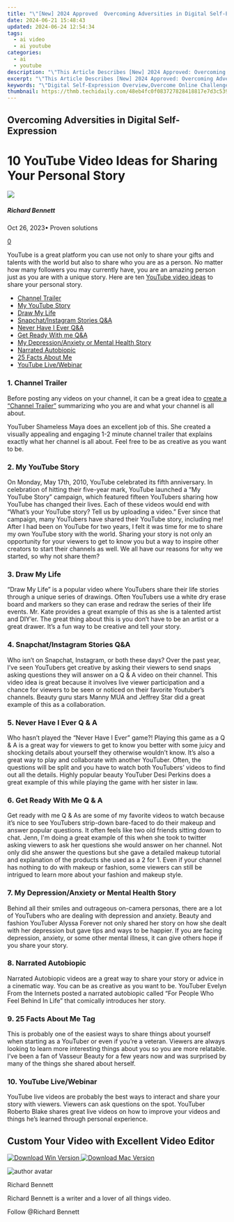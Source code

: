 ```yaml
---
title: "\"[New] 2024 Approved  Overcoming Adversities in Digital Self-Expression\""
date: 2024-06-21 15:48:43
updated: 2024-06-24 12:54:34
tags:
  - ai video
  - ai youtube
categories:
  - ai
  - youtube
description: "\"This Article Describes [New] 2024 Approved: Overcoming Adversities in Digital Self-Expression\""
excerpt: "\"This Article Describes [New] 2024 Approved: Overcoming Adversities in Digital Self-Expression\""
keywords: "\"Digital Self-Expression Overview,Overcome Online Challenges,Self-Expression Strategies,Navigating Digital Adversity,Expressing Identity Safely,Building Resilience Online,Advancing Personal Expression\""
thumbnail: https://thmb.techidaily.com/48eb4fc0f083727828418817e7d3c53949a229ffb44504b07d25f967a878becd.png
---
```


## Overcoming Adversities in Digital Self-Expression

# 10 YouTube Video Ideas for Sharing Your Personal Story

![](https://images.wondershare.com/filmora/article-images/richard-bennett.jpg)

##### Richard Bennett

 Oct 26, 2023• Proven solutions

[0](#commentsBoxSeoTemplate)

YouTube is a great platform you can use not only to share your gifts and talents with the world but also to share who you are as a person. No matter how many followers you may currently have, you are an amazing person just as you are with a unique story. Here are ten [YouTube video ideas](https://tools.techidaily.com/wondershare/filmora/download/) to share your personal story.

* [Channel Trailer](#one)
* [My YouTube Story](#two)
* [Draw My Life](#three)
* [Snapchat/Instagram Stories Q&A](#four)
* [Never Have I Ever Q&A](#five)
* [Get Ready With me Q&A](#six)
* [My Depression/Anxiety or Mental Health Story](#seven)
* [Narrated Autobiopic](#eight)
* [25 Facts About Me](#nine)
* [YouTube Live/Webinar](#ten)

### 1\.  Channel Trailer

Before posting any videos on your channel, it can be a great idea to [create a “Channel Trailer”](https://tools.techidaily.com/wondershare/filmora/download/) summarizing who you are and what your channel is all about.

YouTuber Shameless Maya does an excellent job of this. She created a visually appealing and engaging 1-2 minute channel trailer that explains exactly what her channel is all about. Feel free to be as creative as you want to be.

###  2\.  My YouTube Story

On Monday, May 17th, 2010, YouTube celebrated its fifth anniversary. In celebration of hitting their five-year mark, YouTube launched a “My YouTube Story” campaign, which featured fifteen YouTubers sharing how YouTube has changed their lives. Each of these videos would end with “What’s your YouTube story? Tell us by uploading a video.” Ever since that campaign, many YouTubers have shared their YouTube story, including me! After I had been on YouTube for two years, I felt it was time for me to share my own YouTube story with the world. Sharing your story is not only an opportunity for your viewers to get to know you but a way to inspire other creators to start their channels as well. We all have our reasons for why we started, so why not share them?

### 3\.  Draw My Life

“Draw My Life” is a popular video where YouTubers share their life stories through a unique series of drawings. Often YouTubers use a white dry erase board and markers so they can erase and redraw the series of their life events. Mr. Kate provides a great example of this as she is a talented artist and DIY’er. The great thing about this is you don’t have to be an artist or a great drawer. It’s a fun way to be creative and tell your story.

### 4\.  Snapchat/Instagram Stories Q&A

Who isn’t on Snapchat, Instagram, or both these days? Over the past year, I’ve seen YouTubers get creative by asking their viewers to send snaps asking questions they will answer on a Q & A video on their channel. This video idea is great because it involves live viewer participation and a chance for viewers to be seen or noticed on their favorite Youtuber’s channels. Beauty guru stars Manny MUA and Jeffrey Star did a great example of this as a collaboration.

### 5\.  Never Have I Ever Q & A

Who hasn’t played the “Never Have I Ever” game?! Playing this game as a Q & A is a great way for viewers to get to know you better with some juicy and shocking details about yourself they otherwise wouldn’t know. It’s also a great way to play and collaborate with another YouTuber. Often, the questions will be split and you have to watch both YouTubers’ videos to find out all the details. Highly popular beauty YouTuber Desi Perkins does a great example of this while playing the game with her sister in law.

### 6\.  Get Ready With Me Q & A

Get ready with me Q & As are some of my favorite videos to watch because it’s nice to see YouTubers strip-down bare-faced to do their makeup and answer popular questions. It often feels like two old friends sitting down to chat. Jenn, I'm doing a great example of this when she took to twitter asking viewers to ask her questions she would answer on her channel. Not only did she answer the questions but she gave a detailed makeup tutorial and explanation of the products she used as a 2 for 1\. Even if your channel has nothing to do with makeup or fashion, some viewers can still be intrigued to learn more about your fashion and makeup style.

### 7\.  My Depression/Anxiety or Mental Health Story

Behind all their smiles and outrageous on-camera personas, there are a lot of YouTubers who are dealing with depression and anxiety. Beauty and fashion YouTuber Alyssa Forever not only shared her story on how she dealt with her depression but gave tips and ways to be happier. If you are facing depression, anxiety, or some other mental illness, it can give others hope if you share your story.

### 8\.  Narrated Autobiopic

Narrated Autobiopic videos are a great way to share your story or advice in a cinematic way. You can be as creative as you want to be. YouTuber Evelyn From the Internets posted a narrated autobiopic called “For People Who Feel Behind In Life” that comically introduces her story.

### 9\.  25 Facts About Me Tag

This is probably one of the easiest ways to share things about yourself when starting as a YouTuber or even if you’re a veteran. Viewers are always looking to learn more interesting things about you so you are more relatable. I’ve been a fan of Vasseur Beauty for a few years now and was surprised by many of the things she shared about herself.

### 10\.  YouTube Live/Webinar

YouTube live videos are probably the best ways to interact and share your story with viewers. Viewers can ask questions on the spot. YouTuber Roberto Blake shares great live videos on how to improve your videos and things he’s learned through personal experience.

## Custom Your Video with Excellent Video Editor

[![Download Win Version](https://images.wondershare.com/filmora/guide/download-btn-win.jpg) ](https://tools.techidaily.com/wondershare/filmora/download/) [![Download Mac Version](https://images.wondershare.com/filmora/guide/download-btn-mac.jpg) ](https://tools.techidaily.com/wondershare/filmora/download/)

![author avatar](https://images.wondershare.com/filmora/article-images/richard-bennett.jpg)

Richard Bennett

Richard Bennett is a writer and a lover of all things video.

Follow @Richard Bennett


<ins class="adsbygoogle"
     style="display:block"
     data-ad-format="autorelaxed"
     data-ad-client="ca-pub-7571918770474297"
     data-ad-slot="1223367746"></ins>



<ins class="adsbygoogle"
     style="display:block"
     data-ad-client="ca-pub-7571918770474297"
     data-ad-slot="8358498916"
     data-ad-format="auto"
     data-full-width-responsive="true"></ins>
